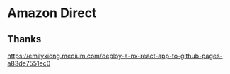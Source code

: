 # Amazon Direct

## Thanks
<https://emilyxiong.medium.com/deploy-a-nx-react-app-to-github-pages-a83de7551ec0>
